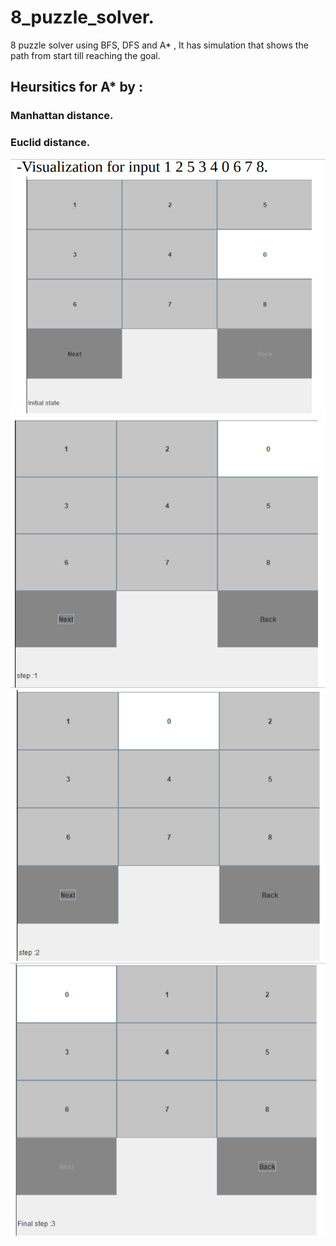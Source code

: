 # 8_puzzle_solver.
8 puzzle solver using BFS, DFS and A* , It has simulation that shows the path from start till reaching the goal.
## Heursitics for A* by :
### Manhattan distance.
### Euclid distance.

![](./screenshots8puzzle/1.png)
![](./screenshots8puzzle/2.png)
![](./screenshots8puzzle/3.png)
![](./screenshots8puzzle/4.png)
